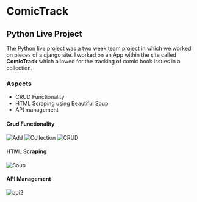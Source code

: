 # ComicTrack
## Python Live Project

The Python live project was a two week team project in which we worked on pieces of a django site. I worked on an App within the site called **ComicTrack** which allowed for the tracking of comic book issues in a collection.

### Aspects
* CRUD Functionality
* HTML Scraping using Beautiful Soup
* API management

#### Crud Functionality
![Add](https://github.com/WatchRinseRepeat/Portfolio/assets/129567713/03487458-fe1c-46b8-bc0e-c0c6b0053919)
![Collection](https://github.com/WatchRinseRepeat/Portfolio/assets/129567713/38e49e3b-e5ff-4f21-a09f-eda859e7855a)
![CRUD](https://github.com/WatchRinseRepeat/Portfolio/assets/129567713/f89ecdb7-7e35-493a-8f12-dc1f373378d4)

#### HTML Scraping
![Soup](https://github.com/WatchRinseRepeat/Portfolio/assets/129567713/8a382abc-f3f9-4ab2-822a-f0f53f035be3)

#### API Management
![api2](https://github.com/WatchRinseRepeat/Portfolio/assets/129567713/1a3ec7e0-6ab2-43f6-a086-b5a9523db274)
